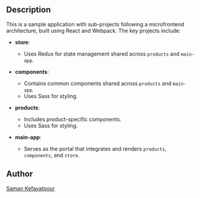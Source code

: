 ## Description  

This is a sample application with sub-projects following a microfrontend architecture, built using React and Webpack. The key projects include:  

- **store**:  
  - Uses Redux for state management shared across `products` and `main-app`.  

- **components**:  
  - Contains common components shared across `products` and `main-app`.
  - Uses Sass for styling.  

- **products**:  
  - Includes product-specific components.  
  - Uses Sass for styling.  

- **main-app**:  
  - Serves as the portal that integrates and renders `products`, `components`, and `store`.
 
## Author
[Saman Kefayatpour](https://www.linkedin.com/in/samankefayatpour/) 
